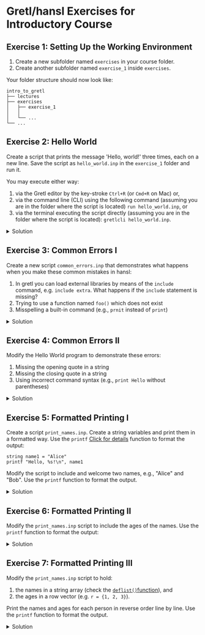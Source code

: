 # Gretl/hansl Exercises for Introductory Course

## Exercise 1: Setting Up the Working Environment

1. Create a new subfolder named `exercises` in your course folder.
2. Create another subfolder named `exercise_1` inside `exercises`.

Your folder structure should now look like:

```
intro_to_gretl
├── lectures
├── exercises
│   ├── exercise_1
│   │
│   └── ...
└── ...
```

## Exercise 2: Hello World

Create a script that prints the message 'Hello, world!' three times, each on a new line. Save the script as `hello_world.inp` in the `exercise_1` folder and run it.

You may execute either way:

1) via the Gretl editor by the key-stroke `Ctrl+R` (or `Cmd+R` on Mac) or,
2) via the command line (CLI) using the following command (assuming you are in the folder where the script is located) `run hello_world.inp`, or
3) via the terminal executing the script directly (assuming you are in the folder where the script is located): `gretlcli hello_world.inp`.

<details>
    <summary>Solution</summary>
    # hello_world.inp
    printf "Hello, world!\n"
    printf "Hello, world!\n"
    printf "Hello, world!\n"
</details>


## Exercise 3: Common Errors I

Create a new script `common_errors.inp` that demonstrates what happens when you make these common mistakes in hansl:

1) In gretl you can load external libraries by means of the `include` command, e.g. `include extra`. What happens if the `include` statement is missing?
2) Trying to use a function named `foo()` which does not exist
3) Misspelling a built-in command (e.g., `prnit` instead of `print`)

<details>
    <summary>Solution</summary>
    # common_errors_1.inp
    extra   # correct: "include extra"
    eval foo()
    prnit "Hello, world!"
</details>

## Exercise 4: Common Errors II

Modify the Hello World program to demonstrate these errors:

1) Missing the opening quote in a string
2) Missing the closing quote in a string
3) Using incorrect command syntax (e.g., `print Hello` without parentheses)

<details>
    <summary>Solution</summary>
    # common_errors_2.inp
    string name = Hello, world!"
    string name = "Hello, world!
    print Hello # correct: print "Hello, world!"
</details>


<!-- ## Exercise 5: Common Errors III

Create a script `arguments.inp` that demonstrates handling command-line arguments in hansl (note: hansl doesn't directly support command-line arguments like Python, but you can simulate with variables):

```hansl
# arguments.inp
string name1 = "Alice"
string name2 = "Bob"
string name3 = "Charlie"

printf "Hi %s, %s and %s\n", name3, name2, name1
``` -->

## Exercise 5: Formatted Printing I
Create a script `print_names.inp`. Create a string variables and print them in a formatted way. Use the `printf` [Click for details](https://gretl.sourceforge.net/gretl-help/cmdref.html#printf) function to format the output:

```hansl
string name1 = "Alice"
printf "Hello, %s!\n", name1
```

Modify the script to include and welcome two names, e.g., "Alice" and "Bob". Use the `printf` function to format the output.

<details>
    <summary>Solution</summary>
    # print_names.inp
    string name1 = "Alice"
    string name2 = "Bob"
    printf "Hello, %s and %s!\n", name1, name2
</details>

## Exercise 6: Formatted Printing II

Modify the `print_names.inp` script to include the ages of the names. Use the `printf` function to format the output:

<details>
    <summary>Solution</summary>
    # print_names.inp
    string name1 = "Alice"
    string name2 = "Bob"
    scalar age1 = 25
    scalar age2 = 30
    printf "Hello, %s and %s! They are %d and %d years old.\n", name1, name2, age1, age2
</details>

## Exercise 7: Formatted Printing III
Modify the `print_names.inp` script to hold:
1) the names in a string array (check the [`deflist()`function](https://gretl.sourceforge.net/gretl-help/funcref.html#defarray)), and
2) the ages in a row vector (e.g. `r = {1, 2, 3}`).

Print the names and ages for each person in reverse order line by line. Use the `printf` function to format the output.
<details>
    <summary>Solution</summary>
    # print_names.inp
    string names = deflist("Alice", "Bob", "Charlie")
    matrix ages = {25, 30, 35}

    printf "Hello, %s! You are %d years old.\n", names[3], ages[3]
    printf "Hello, %s! You are %d years old.\n", names[2], ages[2]
    printf "Hello, %s! You are %d years old.\n", names[1], ages[1]
</details>

